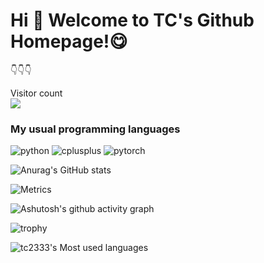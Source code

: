 # Hi 🎉 Welcome to TC's Github Homepage!😋
  👇👇👇
<!--
**tc2333/tc2333** is a ✨ _special_ ✨ repository because its `README.md` (this file) appears on your GitHub profile.

Here are some ideas to get you started:

- 🔭 I’m currently working on ...
- 🌱 I’m currently learning ...
- 👯 I’m looking to collaborate on ...
- 🤔 I’m looking for help with ...
- 💬 Ask me about ...
- 📫 How to reach me: ...
- 😄 Pronouns: ...
- ⚡ Fun fact: ...
-->


<p align="left"> 
  Visitor count<br>
  <img src="https://profile-counter.glitch.me/tc2333/count.svg" />
</p>


### My usual programming languages

<p align="left">
  <img alt="python" src="https://img.shields.io/badge/Python-3776AB?style=flat-square&logo=python&logoColor=white" >
  <img alt="cplusplus" src="https://img.shields.io/badge/C%2B%2B-00599C?style=flat-square&logo=c%2B%2B&logoColor=white" >
  <img alt="pytorch" src="https://img.shields.io/badge/PyTorch-EE4C2C?style=flat-square&logo=PyTorch&logoColor=white" />
</p>

  
![Anurag's GitHub stats](https://github-readme-stats.vercel.app/api?username=tc2333&theme=flag-india&show_icons=true)

![Metrics](https://metrics.lecoq.io/tc2333?template=classic&base=header%2C%20activity%2C%20community%2C%20repositories%2C%20metadata&base.indepth=false&base.hireable=false&base.skip=false&config.timezone=Asia%2FShanghai)

![Ashutosh's github activity graph](https://github-readme-activity-graph.vercel.app/graph?username=tc2333&theme=merko)

![trophy](https://github-profile-trophy.vercel.app/?username=tc2333)

![tc2333's Most used languages](https://github-readme-stats.vercel.app/api/top-langs/?username=tc2333&layout=compact&hide_border=true&langs_count=10)
